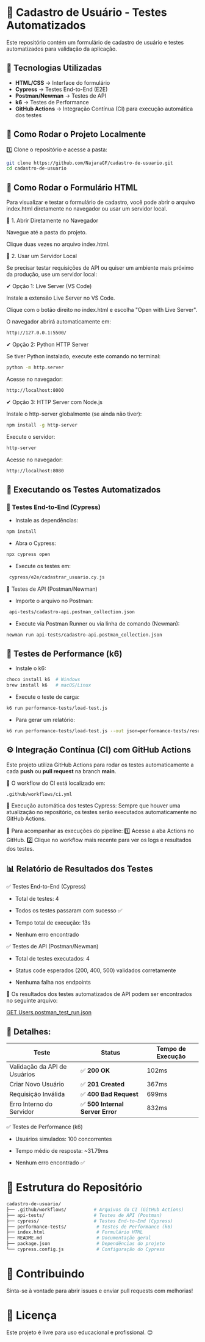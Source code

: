 # 🚀 Cadastro de Usuário - Testes Automatizados

Este repositório contém um formulário de cadastro de usuário e testes automatizados para validação da aplicação.


## 📌 Tecnologias Utilizadas

 - **HTML/CSS** → Interface do formulário
 - **Cypress** → Testes End-to-End (E2E)
 - **Postman/Newman** → Testes de API
 - **k6** → Testes de Performance
 - **GitHub Actions** → Integração Contínua (CI) para execução automática dos testes
   

## 📌 Como Rodar o Projeto Localmente

1️⃣ Clone o repositório e acesse a pasta:

```sh
git clone https://github.com/NajaraGF/cadastro-de-usuario.git
cd cadastro-de-usuario

```

## 🚀 Como Rodar o Formulário HTML

Para visualizar e testar o formulário de cadastro, você pode abrir o arquivo index.html diretamente no navegador ou usar um servidor local.

🔹 1. Abrir Diretamente no Navegador

Navegue até a pasta do projeto.

Clique duas vezes no arquivo index.html.

🔹 2. Usar um Servidor Local

Se precisar testar requisições de API ou quiser um ambiente mais próximo da produção, use um servidor local:

✔ Opção 1: Live Server (VS Code)

Instale a extensão Live Server no VS Code.

Clique com o botão direito no index.html e escolha "Open with Live Server".

O navegador abrirá automaticamente em:
```sh
http://127.0.0.1:5500/
```

✔ Opção 2: Python HTTP Server

Se tiver Python instalado, execute este comando no terminal:
```sh
python -m http.server
```
Acesse no navegador:
```sh
http://localhost:8000
```

✔ Opção 3: HTTP Server com Node.js

Instale o http-server globalmente (se ainda não tiver):
```sh
npm install -g http-server
```

Execute o servidor:
```sh
http-server
```

Acesse no navegador:
```sh
http://localhost:8080
```

## 📌 Executando os Testes Automatizados

### 🧪 Testes End-to-End (Cypress)

- Instale as dependências:
```sh
npm install
```
- Abra o Cypress:
```sh
npx cypress open
```
- Execute os testes em:
```sh
 cypress/e2e/cadastrar_usuario.cy.js
```
🔹 Testes de API (Postman/Newman)

 - Importe o arquivo no Postman:
```sh
 api-tests/cadastro-api.postman_collection.json
```
- Execute via Postman Runner ou via linha de comando (Newman):
```sh
newman run api-tests/cadastro-api.postman_collection.json
```

## 🚀 Testes de Performance (k6)

- Instale o k6:
```sh
choco install k6  # Windows
brew install k6   # macOS/Linux
```
- Execute o teste de carga:
```sh
k6 run performance-tests/load-test.js
```
- Para gerar um relatório:
```sh
k6 run performance-tests/load-test.js --out json=performance-tests/results.json
```

## ⚙️ Integração Contínua (CI) com GitHub Actions
Este projeto utiliza GitHub Actions para rodar os testes automaticamente a cada **push** ou **pull request** na branch **main**.

📌 O workflow do CI está localizado em:

```bash
.github/workflows/ci.yml
```
🔹 Execução automática dos testes Cypress:
Sempre que houver uma atualização no repositório, os testes serão executados automaticamente no GitHub Actions.

📌 Para acompanhar as execuções do pipeline:
1️⃣ Acesse a aba Actions no GitHub.
2️⃣ Clique no workflow mais recente para ver os logs e resultados dos testes.

## 📊 Relatório de Resultados dos Testes

✅ Testes End-to-End (Cypress)

 - Total de testes: 4

 - Todos os testes passaram com sucesso ✅

 - Tempo total de execução: 13s

 - Nenhum erro encontrado


✅ Testes de API (Postman/Newman)

 - Total de testes executados: 4

 - Status code esperados (200, 400, 500) validados corretamente

 - Nenhuma falha nos endpoints

📌 Os resultados dos testes automatizados de API podem ser encontrados no seguinte arquivo:

[GET Users.postman_test_run.json](https://github.com/user-attachments/files/18743144/GET.Users.postman_test_run.json)

 ## 📌 Detalhes:

| Teste                          | Status              | Tempo de Execução |
|--------------------------------|--------------------|------------------|
| Validação da API de Usuários   | ✅ **200 OK**      | 102ms           |
| Criar Novo Usuário             | ✅ **201 Created** | 367ms           |
| Requisição Inválida            | ✅ **400 Bad Request** | 699ms    |
| Erro Interno do Servidor       | ✅ **500 Internal Server Error** | 832ms |



✅ Testes de Performance (k6)

 - Usuários simulados: 100 concorrentes

 - Tempo médio de resposta: ~31.79ms

 - Nenhum erro encontrado ✅


# 📂 Estrutura do Repositório

```bash
cadastro-de-usuario/
├── .github/workflows/          # Arquivos do CI (GitHub Actions)
├── api-tests/                  # Testes de API (Postman)
├── cypress/                    # Testes End-to-End (Cypress)
├── performance-tests/           # Testes de Performance (k6)
├── index.html                   # Formulário HTML
├── README.md                    # Documentação geral
├── package.json                 # Dependências do projeto
└── cypress.config.js            # Configuração do Cypress
```


# 🤝 Contribuindo

Sinta-se à vontade para abrir issues e enviar pull requests com melhorias!


# 📜 Licença

Este projeto é livre para uso educacional e profissional. 😊

